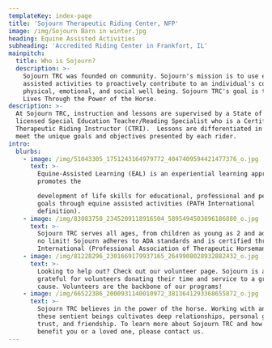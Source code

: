 ```yaml
---
templateKey: index-page
title: 'Sojourn Therapeutic Riding Center, NFP'
image: /img/Sojourn Barn in winter.jpg
heading: Equine Assisted Activities
subheading: 'Accredited Riding Center in Frankfort, IL'
mainpitch:
  title: Who is Sojourn?
  description: >-
    Sojourn TRC was founded on community. Sojourn's mission is to use equine
    assisted activities to proactively contribute to an individual's cognitive,
    physical, emotional, and social well being. Sojourn TRC's goal is to Enhance
    Lives Through the Power of the Horse.
description: >-
  At Sojourn TRC, instruction and lessons are supervised by a State of Illinois
  licensed Special Education Teacher/Reading Specialist who is a Certified
  Therapeutic Riding Instructor (CTRI).  Lessons are differentiated in order to
  meet the unique goals and objectives presented by each rider.
intro:
  blurbs:
    - image: /img/51043305_1751243164979772_4047409594421477376_o.jpg
      text: >-
        Equine-Assisted Learning (EAL) is an experiential learning approach that
        promotes the

        development of life skills for educational, professional and personal
        goals through equine assisted activities (PATH International
        definition).
    - image: /img/83083758_2345209118916504_5895494503896186880_o.jpg
      text: >-
        Sojourn TRC serves all ages, from children as young as 2 and adults to
        no limit! Sojourn adheres to ADA standards and is certified through PATH
        International (Professional Association of Therapeutic Horsemanship).
    - image: /img/81228296_2301669179937165_2649908028932882432_o.jpg
      text: >-
        Looking to help out? Check out our volunteer page. Sojourn is always
        grateful for volunteers donating their time and service to a great
        cause. Volunteers are the backbone of our programs!
    - image: /img/66522386_2000931140010972_3813641293368655872_o.jpg
      text: >-
        Sojourn TRC believes in the power of the horse. Working with and around
        these sentient beings cultivates deep relationships, personal growth,
        trust, and friendship. To learn more about Sojourn TRC and how we might
        benefit you or a loved one, please contact us.
---
```


